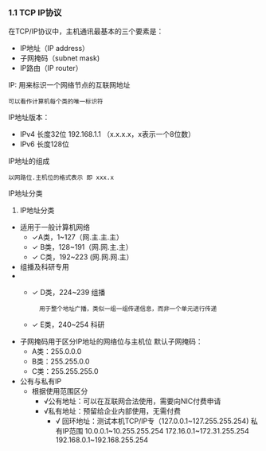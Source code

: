 
### 1.1  TCP IP协议

在TCP/IP协议中，主机通讯最基本的三个要素是：
* IP地址（IP address）
* 子网掩码（subnet mask)
* IP路由（IP router）
	
IP: 用来标识一个网络节点的互联网地址

	可以看作计算机每个类的唯一标识符
	
IP地址版本：
* IPv4 长度32位 192.168.1.1 （x.x.x.x，x表示一个8位数）
* IPv6 长度128位 

IP地址的组成

	以网路位.主机位的格式表示 即 xxx.x

IP地址分类
1. IP地址分类
 * 适用于一般计算机网络 
	+ ✓A类，1~127（网.主.主.主）
	+ ✓ B类，128~191（网.网.主.主） 
	+ ✓ C类，192~223  (网.网.网.主）
* 组播及科研专用
* 
	* ✓ D类，224~239 组播 
	
			用于整个地址广播，类似一组一组传递信息，而非一个单元进行传递
	* ✓ E类，240~254 科研
* 子网掩码用于区分IP地址的网络位与主机位
	默认子网掩码： 
	* A类：255.0.0.0 
	* B类：255.255.0.0
	* C类：255.255.255.0
* 公有与私有IP 
	* 根据使用范围区分
		* √公有地址：可以在互联网合法使用，需要向NIC付费申请 
		* √私有地址：预留给企业内部使用，无需付费
			* √ 回环地址：测试本机TCP/IP专（127.0.0.1~127.255.255.254)
		私有IP范围
		10.0.0.1~10.255.255.254
		172.16.0.1~172.31.255.254
		192.168.0.1~192.168.255.254